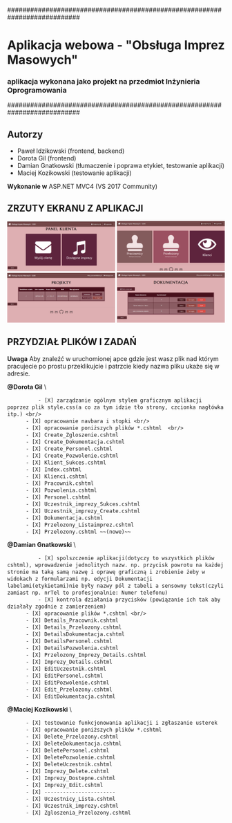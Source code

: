 ###########################################################################

# Aplikacja webowa - "Obsługa Imprez Masowych" 
### aplikacja wykonana jako projekt na przedmiot Inżynieria Oprogramowania

###########################################################################

## Autorzy

* Paweł Idzikowski (frontend, backend)
* Dorota Gil (frontend)
* Damian Gnatkowski (tłumaczenie i poprawa etykiet, testowanie aplikacji)
* Maciej Kozikowski (testowanie aplikacji)

**Wykonanie w** ASP.NET MVC4 (VS 2017 Community)

## ZRZUTY EKRANU Z APLIKACJI 

<p float="left">
  <img src="https://github.com/trolit/inzOpr_Aplikacja/blob/master/images/client.PNG" width="250" />
  <img src="https://github.com/trolit/inzOpr_Aplikacja/blob/master/images/main.PNG" width="250" /> 
  <img src="https://github.com/trolit/inzOpr_Aplikacja/blob/master/images/worker1.PNG" width="250" />
  <img src="https://github.com/trolit/inzOpr_Aplikacja/blob/master/images/worker2.PNG" width="250" />
</p>

## PRZYDZIAŁ PLIKÓW I ZADAŃ

**Uwaga** Aby znaleźć w uruchomionej apce gdzie jest wasz plik nad którym pracujecie po prostu przeklikujcie i patrzcie kiedy nazwa pliku ukaże się w adresie.

**@Dorota Gil** \

          	  - [X] zarządzanie ogólnym stylem graficznym aplikacji poprzez plik style.css(a co za tym idzie tło strony, czcionka nagłówka itp.) <br/>
		  - [X] opracowanie navbara i stopki <br/>
		  - [X] opracowanie poniższych plików *.cshtml  <br/>
		  - [X] Create_Zgloszenie.cshtml  
		  - [X] Create_Dokumentacja.cshtml 
		  - [X] Create_Personel.cshtml 
		  - [X] Create_Pozwolenie.cshtml 
		  - [X] Klient_Sukces.cshtml 
		  - [X] Index.cshtml 
		  - [X] Klienci.cshtml   
		  - [X] Pracownik.cshtml  
		  - [X] Pozwolenia.cshtml  
		  - [X] Personel.cshtml 
		  - [X] Uczestnik_imprezy_Sukces.cshtml  
		  - [X] Uczestnik_imprezy_Create.cshtml   
		  - [X] Dokumentacja.cshtml   
		  - [X] Przelozony_Listaimprez.cshtml 
		  - [X] Przelozony.cshtml ~~(nowe)~~
		  
**@Damian Gnatkowski** \

          	  - [X] spolszczenie aplikacji(dotyczy to wszystkich plików cshtml), wprowadzenie jednolitych nazw. np. przycisk powrotu na każdej stronie ma taką samą nazwę i oprawę graficzną i zrobienie żeby w widokach z formularzami np. edycji Dokumentacji labelami(etykietami)nie były nazwy pól z tabeli a sensowny tekst(czyli zamiast np. nrTel to profesjonalnie: Numer telefonu)
	      	  - [X] kontrola działania przycisków (powiązanie ich tak aby działały zgodnie z zamierzeniem) 
		  - [X] opracowanie plików *.cshtml <br/>
		  - [X] Details_Pracownik.cshtml 
		  - [X] Details_Przelozony.cshtml 
		  - [X] DetailsDokumentacja.cshtml  
		  - [X] DetailsPersonel.cshtml 
		  - [X] DetailsPozwolenia.cshtml  
		  - [X] Przelozony_Imprezy_Details.cshtml  
		  - [X] Imprezy_Details.cshtml 
		  - [X] EditUczestnik.cshtml 
		  - [X] EditPersonel.cshtml 
		  - [X] EditPozwolenie.cshtml 
		  - [X] Edit_Przelozony.cshtml 
		  - [X] EditDokumentacja.cshtml 

**@Maciej Kozikowski** \

		  - [X] testowanie funkcjonowania aplikacji i zgłaszanie usterek 
		  - [X] opracowanie poniższych plików *.cshtml  
		  - [X] Delete_Przelozony.cshtml   
		  - [X] DeleteDokumentacja.cshtml 
		  - [X] DeletePersonel.cshtml 
		  - [X] DeletePozwolenie.cshtml 
		  - [X] DeleteUczestnik.cshtml 
		  - [X] Imprezy_Delete.cshtml 
		  - [X] Imprezy_Dostepne.cshtml 
		  - [X] Imprezy_Edit.cshtml 
		  - [X] -----------------------
		  - [X] Uczestnicy_Lista.cshtml
		  - [X] Uczestnik_imprezy.cshtml 
		  - [X] Zgloszenia_Przelozony.cshtml 
